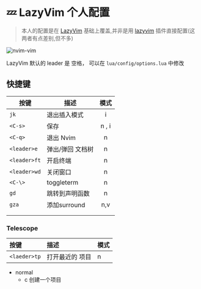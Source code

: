 # 💤 LazyVim 个人配置



> 本人的配置是在 [LazyVim](https://www.lazyvim.org/) 基础上覆盖,并非是用 [lazyvim](https://www.lazyvim.org/) 插件直接配置(这两者有点差别,但不多)

![nvim-vim](https://github.com/Niezzx/Images/blob/main/Nvim-view.png)

LazyVim 默认的 leader 是 空格， 可以在 `lua/config/options.lua`  中修改



## 快捷键



| 按键 | 描述 | 模式 |
| ----------- | ---- | :--: |
| `jk` | 退出插入模式 | i |
| `<C-s>` | 保存 | n , i |
| `<C-q>` | 退出 Nvim | n |
| `<leader>e` | 弹出/弹回 文档树 | n |
| `<leader>ft` | 开启终端 | n |
| `<leader>wd` | 关闭窗口 | n |
| `<C-\>` | toggleterm | n |
| `gd` | 跳转到声明函数 | n |
| `gza` | 添加surround | n,v |
|  |  |  |
|  |  |  |

### Telescope 

| 按键         | 描述            | 模式 |
| :----------- | :-------------- | ---- |
| `<laeder>tp` | 打开最近的 项目 | n    |

- normal
  - c 创建一个项目

